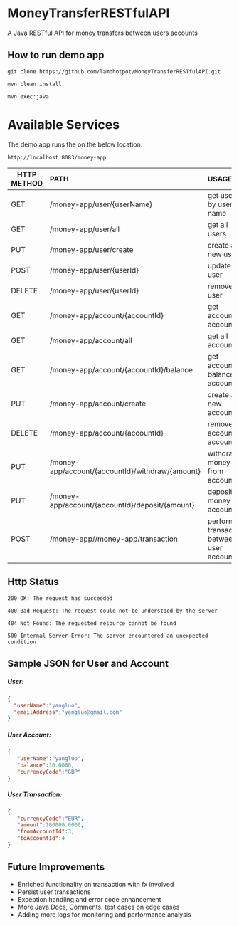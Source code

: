 # MoneyTransferRESTfulAPI
A Java RESTful API for money transfers between users accounts

## How to run demo app

```
git clone https://github.com/lambhotpot/MoneyTransferRESTfulAPI.git
```

```
mvn clean install
```

```
mvn exec:java
```


# Available Services

The demo app runs the on the below location:
```
http://localhost:8083/money-app
```


| HTTP METHOD        | PATH           |  USAGE |
| ------------- |:-------------|:-----|
| GET     | /money-app/user/{userName} | get user by user name |
| GET     | /money-app/user/all  |   get all users |
| PUT     | /money-app/user/create     |  create a new user |
| POST      | /money-app/user/{userId} | update user |
| DELETE      | /money-app/user/{userId}     | remove user |
| GET     | /money-app/account/{accountId} | get account by accountId |
| GET     | /money-app/account/all  |   get all accounts |
| GET     | /money-app/account/{accountId}/balance  |   get account balance by accountId |
| PUT     | /money-app/account/create     |  create a new account |
| DELETE      | /money-app/account/{accountId}     | remove account by accountId |
| PUT     | /money-app/account/{accountId}/withdraw/{amount}    |  withdraw money from account |
| PUT     | /money-app/account/{accountId}/deposit/{amount}     |  deposit money to account |
| POST     | /money-app//money-app/transaction    |  perform transaction between 2 user accounts |

## Http Status 

```
200 OK: The request has succeeded
```

```
400 Bad Request: The request could not be understood by the server 
```

```
404 Not Found: The requested resource cannot be found
```

```
500 Internal Server Error: The server encountered an unexpected condition 
```

## Sample JSON for User and Account

##### User:
 ```json
{  
   "userName":"yangluo",
   "emailAddress":"yangluo@gmail.com"
} 
```

##### User Account:
```json
{  
   "userName":"yangluo",
   "balance":10.0000,
   "currencyCode":"GBP"
}
```

##### User Transaction:
```json
{  
   "currencyCode":"EUR",
   "amount":100000.0000,
   "fromAccountId":3,
   "toAccountId":4
}
```

## Future Improvements

- Enriched functionality on transaction with fx involved
- Persist user transactions
- Exception handling and error code enhancement
- More Java Docs, Comments, test cases on edge cases
- Adding more logs for monitoring and performance analysis



